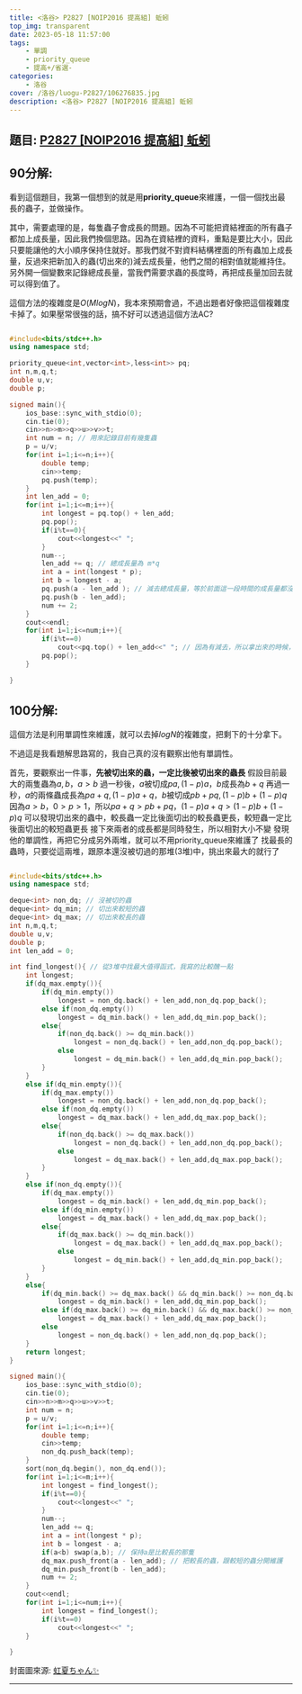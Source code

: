 ```yaml
---
title: <洛谷> P2827 [NOIP2016 提高組] 蚯蚓
top_img: transparent
date: 2023-05-18 11:57:00
tags: 
    - 單調
    - priority_queue
    - 提高+/省選-
categories:
    - 洛谷
cover: /洛谷/luogu-P2827/106276835.jpg
description: <洛谷> P2827 [NOIP2016 提高組] 蚯蚓
---
```


## 題目: [P2827 [NOIP2016 提高組] 蚯蚓](https://www.luogu.com.cn/problem/P2827)

## 90分解:

看到這個題目，我第一個想到的就是用**priority_queue**來維護，一個一個找出最長的蟲子，並做操作。

其中，需要處理的是，每隻蟲子會成長的問題。因為不可能把資結裡面的所有蟲子都加上成長量，因此我們換個思路。因為在資結裡的資料，重點是要比大小，因此只要能讓他的大小順序保持住就好。那我們就不對資料結構裡面的所有蟲加上成長量，反過來把新加入的蟲(切出來的)減去成長量，他們之間的相對值就能維持住。另外開一個變數來記錄總成長量，當我們需要求蟲的長度時，再把成長量加回去就可以得到值了。

這個方法的複雜度是$O(MlogN)$，我本來預期會過，不過出題者好像把這個複雜度卡掉了。如果壓常很強的話，搞不好可以透過這個方法AC?

```c++

#include<bits/stdc++.h>
using namespace std;

priority_queue<int,vector<int>,less<int>> pq;
int n,m,q,t;
double u,v;
double p;

signed main(){
	ios_base::sync_with_stdio(0);
	cin.tie(0);
	cin>>n>>m>>q>>u>>v>>t;
	int num = n; // 用來記錄目前有幾隻蟲
	p = u/v;
	for(int i=1;i<=n;i++){
		double temp;
		cin>>temp;
		pq.push(temp); 
	}
	int len_add = 0;
	for(int i=1;i<=m;i++){
		int longest = pq.top() + len_add; 
		pq.pop();
		if(i%t==0){
			cout<<longest<<" ";
		}
		num--;
		len_add += q; // 總成長量為 m*q
		int a = int(longest * p);
		int b = longest - a;
		pq.push(a - len_add ); // 減去總成長量，等於前面這一段時間的成長量都沒有吃掉
		pq.push(b - len_add);
		num += 2;
	}
	cout<<endl;
	for(int i=1;i<=num;i++){
		if(i%t==0)
			cout<<pq.top() + len_add<<" "; // 因為有減去，所以拿出來的時候，加回來
		pq.pop();
	}

}

```

## 100分解: 

這個方法是利用單調性來維護，就可以去掉$logN$的複雜度，把剩下的十分拿下。

不過這是我看題解思路寫的，我自己真的沒有觀察出他有單調性。

首先，要觀察出一件事，**先被切出來的蟲，一定比後被切出來的蟲長**
假設目前最大的兩隻蟲為$a,b$，$a>b$
過一秒後，$a$被切成$pa,(1-p)a$，$b$成長為$b+q$
再過一秒，$a$的兩條蟲成長為$pa+q,(1-p)a+q$，$b$被切成$pb+pq,(1-p)b+(1-p)q$
因為$a>b$，$0 > p > 1$，所以$pa+q > pb+pq$，$(1-p)a+q > (1-p)b+(1-p)q$
可以發現切出來的蟲中，較長蟲一定比後面切出的較長蟲更長，較短蟲一定比後面切出的較短蟲更長
接下來兩者的成長都是同時發生，所以相對大小不變
發現他的單調性，再把它分成另外兩堆，就可以不用priority_queue來維護了
找最長的蟲時，只要從這兩堆，跟原本還沒被切過的那堆(3堆)中，挑出來最大的就行了

```c++

#include<bits/stdc++.h>
using namespace std;

deque<int> non_dq; // 沒被切的蟲
deque<int> dq_min; // 切出來較短的蟲
deque<int> dq_max; // 切出來較長的蟲
int n,m,q,t;
double u,v;
double p;
int len_add = 0;

int find_longest(){ // 從3堆中找最大值得函式，我寫的比較醜一點
	int longest;
	if(dq_max.empty()){
		if(dq_min.empty())
			longest = non_dq.back() + len_add,non_dq.pop_back();
		else if(non_dq.empty())
			longest = dq_min.back() + len_add,dq_min.pop_back();
		else{
			if(non_dq.back() >= dq_min.back())
				longest = non_dq.back() + len_add,non_dq.pop_back();
			else
				longest = dq_min.back() + len_add,dq_min.pop_back();
		}
	}
	else if(dq_min.empty()){
		if(dq_max.empty())
			longest = non_dq.back() + len_add,non_dq.pop_back();
		else if(non_dq.empty())
			longest = dq_max.back() + len_add,dq_max.pop_back();
		else{
			if(non_dq.back() >= dq_max.back())
				longest = non_dq.back() + len_add,non_dq.pop_back();
			else
				longest = dq_max.back() + len_add,dq_max.pop_back();
		}
	}
	else if(non_dq.empty()){
		if(dq_max.empty())
			longest = dq_min.back() + len_add,dq_min.pop_back();
		else if(dq_min.empty())
			longest = dq_max.back() + len_add,dq_max.pop_back();
		else{
			if(dq_max.back() >= dq_min.back())
				longest = dq_max.back() + len_add,dq_max.pop_back();
			else
				longest = dq_min.back() + len_add,dq_min.pop_back();
		}
	}
	else{
		if(dq_min.back() >= dq_max.back() && dq_min.back() >= non_dq.back())
			longest = dq_min.back() + len_add,dq_min.pop_back();
		else if(dq_max.back() >= dq_min.back() && dq_max.back() >= non_dq.back())
			longest = dq_max.back() + len_add,dq_max.pop_back();
		else
			longest = non_dq.back() + len_add,non_dq.pop_back();
	}
	return longest;
}

signed main(){
	ios_base::sync_with_stdio(0);
	cin.tie(0);
	cin>>n>>m>>q>>u>>v>>t;
	int num = n;
	p = u/v;
	for(int i=1;i<=n;i++){
		double temp;
		cin>>temp;
		non_dq.push_back(temp);
	}
	sort(non_dq.begin(), non_dq.end());
	for(int i=1;i<=m;i++){
		int longest = find_longest();
		if(i%t==0){
			cout<<longest<<" ";
		}
		num--;
		len_add += q;
		int a = int(longest * p);
		int b = longest - a;
		if(a<b) swap(a,b); // 保持a是比較長的那隻
		dq_max.push_front(a - len_add); // 把較長的蟲，跟較短的蟲分開維護
		dq_min.push_front(b - len_add);
		num += 2;
	}
	cout<<endl;
	for(int i=1;i<=num;i++){
		int longest = find_longest();
		if(i%t==0)
			cout<<longest<<" ";
	}

}

```

封面圖來源: [虹夏ちゃん✨](https://www.pixiv.net/artworks/106276835)

---
